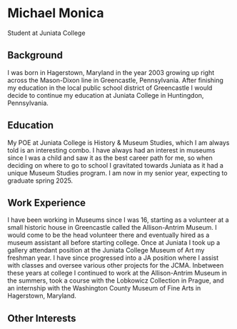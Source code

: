 # Michael Monica
Student at Juniata College
## Background
I was born in Hagerstown, Maryland in the year 2003 growing up right across the Mason-Dixon line in Greencastle, Pennsylvania. After finishing my education in the local public school district of Greencastle I would decide to continue my education at Juniata College in Huntingdon, Pennsylvania.
## Education
My POE at Juniata College is History & Museum Studies, which I am always told is an interesting combo. I have always had an interest in museums since I was a child and saw it as the best career path for me, so when deciding on where to go to school I gravitated towards Juniata as it had a unique Museum Studies program. I am now in my senior year, expecting to graduate spring 2025.
## Work Experience
I have been working in Museums since I was 16, starting as a volunteer at a small historic house in Greencastle called the Allison-Antrim Museum. I would come to be the head volunteer there and eventually hired as a museum assistant all before starting college. Once at Juniata I took up a gallery attendant position at the Juniata College Museum of Art my freshman year. I have since progressed into a JA position where I assist with classes and oversee various other projects for the JCMA. Inbetween these years at college I continued to work at the Allison-Antrim Museum in the summers, took a course with the Lobkowicz Collection in Prague, and an internship with the Washington County Museum of Fine Arts in Hagerstown, Maryland.
## Other Interests

